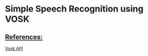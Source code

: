 # Simple Speech Recognition using VOSK

## [References:](#references)

[Vosk API](https://alphacephei.com/vosk/)
